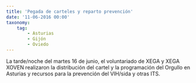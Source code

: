 ```yaml
---
title: 'Pegada de carteles y reparto prevención'
date: '11-06-2016 00:00'
taxonomy:
    tag:
        - Asturias
        - Gijón
        - Oviedo
---
```


La tarde/noche del martes 16 de junio, el voluntariado de XEGA y XEGA XOVEN realizaron la distribución del cartel y la programación del Orgullo en Asturias y recursos para la prevención del VIH/sida y otras ITS.
